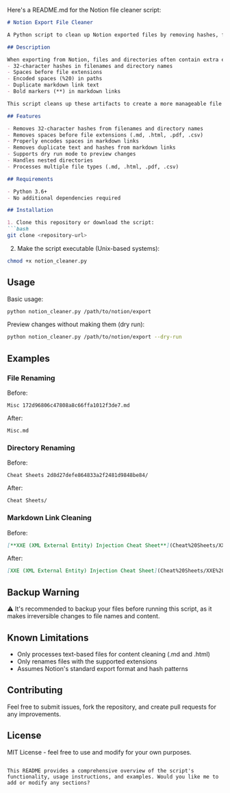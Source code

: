 Here's a README.md for the Notion file cleaner script:

```markdown
# Notion Export File Cleaner

A Python script to clean up Notion exported files by removing hashes, fixing file names, and correcting markdown links.

## Description

When exporting from Notion, files and directories often contain extra elements like:
- 32-character hashes in filenames and directory names
- Spaces before file extensions
- Encoded spaces (%20) in paths
- Duplicate markdown link text
- Bold markers (**) in markdown links

This script cleans up these artifacts to create a more manageable file structure.

## Features

- Removes 32-character hashes from filenames and directory names
- Removes spaces before file extensions (.md, .html, .pdf, .csv)
- Properly encodes spaces in markdown links
- Removes duplicate text and hashes from markdown links
- Supports dry run mode to preview changes
- Handles nested directories
- Processes multiple file types (.md, .html, .pdf, .csv)

## Requirements

- Python 3.6+
- No additional dependencies required

## Installation

1. Clone this repository or download the script:
```bash
git clone <repository-url>
```

2. Make the script executable (Unix-based systems):
```bash
chmod +x notion_cleaner.py
```

## Usage

Basic usage:
```bash
python notion_cleaner.py /path/to/notion/export
```

Preview changes without making them (dry run):
```bash
python notion_cleaner.py /path/to/notion/export --dry-run
```

## Examples

### File Renaming
Before:
```
Misc 172d96806c47808a8c66ffa1012f3de7.md
```
After:
```
Misc.md
```

### Directory Renaming
Before:
```
Cheat Sheets 2d8d27defe864833a2f2481d9848be84/
```
After:
```
Cheat Sheets/
```

### Markdown Link Cleaning
Before:
```markdown
[**XXE (XML External Entity) Injection Cheat Sheet**](Cheat%20Sheets/XXE%20(XML%20External%20Entity)%20Injection%20Cheat%20Sheet.md)%20Cheat%20Sheet%2014dd96806c478045921ee4ea505b192e.md)
```
After:
```markdown
[XXE (XML External Entity) Injection Cheat Sheet](Cheat%20Sheets/XXE%20(XML%20External%20Entity)%20Injection%20Cheat%20Sheet.md)
```

## Backup Warning

⚠️ It's recommended to backup your files before running this script, as it makes irreversible changes to file names and content.

## Known Limitations

- Only processes text-based files for content cleaning (.md and .html)
- Only renames files with the supported extensions
- Assumes Notion's standard export format and hash patterns

## Contributing

Feel free to submit issues, fork the repository, and create pull requests for any improvements.

## License

MIT License - feel free to use and modify for your own purposes.
```

This README provides a comprehensive overview of the script's functionality, usage instructions, and examples. Would you like me to add or modify any sections?
